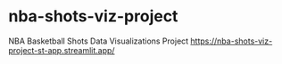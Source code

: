 # nba-shots-viz-project
NBA Basketball Shots Data Visualizations Project
https://nba-shots-viz-project-st-app.streamlit.app/
